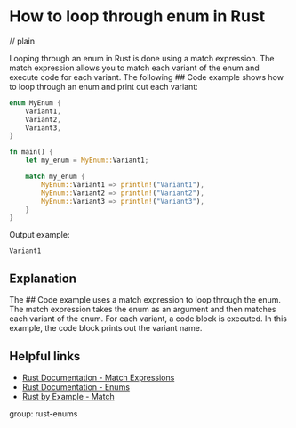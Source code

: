 # How to loop through enum in Rust
// plain

Looping through an enum in Rust is done using a match expression. The match expression allows you to match each variant of the enum and execute code for each variant. The following ## Code example shows how to loop through an enum and print out each variant:
```rust
enum MyEnum {
    Variant1,
    Variant2,
    Variant3,
}

fn main() {
    let my_enum = MyEnum::Variant1;

    match my_enum {
        MyEnum::Variant1 => println!("Variant1"),
        MyEnum::Variant2 => println!("Variant2"),
        MyEnum::Variant3 => println!("Variant3"),
    }
}
```

Output example:
```
Variant1
```

## Explanation
 The ## Code example uses a match expression to loop through the enum. The match expression takes the enum as an argument and then matches each variant of the enum. For each variant, a code block is executed. In this example, the code block prints out the variant name.

## Helpful links
- [Rust Documentation - Match Expressions](https://doc.rust-lang.org/book/ch06-02-match.html)
- [Rust Documentation - Enums](https://doc.rust-lang.org/book/ch06-01-defining-an-enum.html)
- [Rust by Example - Match](https://doc.rust-lang.org/rust-by-example/flow_control/match.html)

group: rust-enums